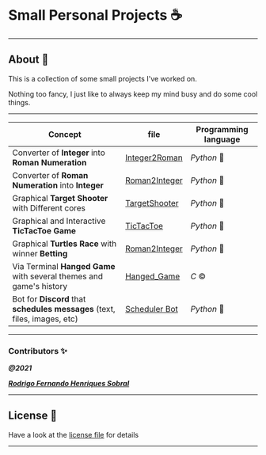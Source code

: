 # Small Personal Projects :coffee:
___ 

## About :pencil:

This is a collection of some small projects I've worked on.

Nothing too fancy, I just like to always keep my mind busy and do some cool things.

___

Concept | file | Programming language 
-- | -- | --
Converter of **Integer** into **Roman Numeration** | [Integer2Roman](Python/Integer2Roman.py) | *Python* :snake:
Converter of **Roman Numeration** into **Integer** | [Roman2Integer](Python/Roman2Integer.py) | *Python* :snake:
Graphical **Target Shooter** with Different cores | [TargetShooter](Python/TargetShooter.py) | *Python* :snake:
Graphical and Interactive **TicTacToe Game** | [TicTacToe](Python/TicTacToe.py) | *Python* :snake:
Graphical **Turtles Race** with winner **Betting**  | [Roman2Integer](Python/TurtlesRace.py) | *Python* :snake:
Via Terminal **Hanged Game** with several themes and game's history  | [Hanged_Game](C/Hanged_Game/GameEngine.c) | *C* :copyright:
Bot for **Discord** that **schedules messages** (text, files, images, etc) | [Scheduler Bot](Python/Discord_Bots/Scheduler_Bot/main.py) | *Python* :snake:

___

### **Contributors** :sparkles:

<html><i><b>@2021</b></i></html>

***[Rodrigo Fernando Henriques Sobral](https://github.com/RodrigoSobral2000)***

___

## License :link:
Have a look at the [license file](LICENSE) for details

___
